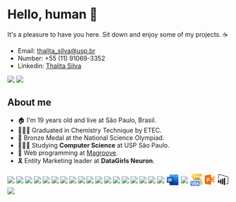 

#  Hello, human :wave: 
 It's a pleasure to have you here. Sit down and enjoy some of my projects. :coffee:

- Email: thalita_silva@usp.br
- Number: +55 (11) 91069-3352
- Linkedin: <a href = "https://www.linkedin.com/in/thalita-alves-da-silva-b55a251b6/"> Thalita Silva </a>
  
<div>
  <img height="150em" src="https://github-readme-stats.vercel.app/api/top-langs/?username=ThalitaRibeirao&layout=compact&theme=dark"/>
  <img height="150em" src="https://github-readme-stats.vercel.app/api?username=ThalitaRibeirao&show_icons=true&theme=dark"/>
<!--   <img src="https://github-readme-stats.vercel.app/api/wakatime?username=ThalitaRibeirao"/> -->
</div>


<h2>About me</h2>

- 🏠 I'm 19 years old and live at São Paulo, Brasil.
- 👩🏽‍🔬 Graduated in Chemistry Technique by ETEC.
- 🥉 Bronze Medal at the National Science Olympiad.
- 👩🏽‍💻 Studying <b>Computer Science</b> at USP São Paulo.
- 📝 Web programming at <a href="https://www.magroove.com/">Magroove</a>. 
- 🎗 Entity Marketing leader at <b>DataGirls Neuron</b>.

<div style = "display: inline_block">
  <!-- Linux //-->
  <img align = "center" height = "30" widht = "30" src="https://cdn.jsdelivr.net/gh/devicons/devicon/icons/linux/linux-original.svg" />

  <!-- Vs Code //-->
  <img align = "center" height = "30" widht = "30" src="https://cdn.jsdelivr.net/gh/devicons/devicon/icons/vscode/vscode-original.svg" />
  
  <!-- Git //-->
  <img align = "center" height = "30" widht = "30" src="https://cdn.jsdelivr.net/gh/devicons/devicon/icons/git/git-original.svg" />

  <!-- Unity //-->
  <img align = "center" height = "30" widht = "30" src="https://cdn.jsdelivr.net/gh/devicons/devicon/icons/unity/unity-original.svg">
 
  <!-- Godot //-->
  <img align = "center" height = "30" widht = "30" src="https://cdn.jsdelivr.net/gh/devicons/devicon/icons/godot/godot-original.svg">
 
  <!-- C //-->
  <img align = "center" height = "30" widht = "30" src="https://cdn.jsdelivr.net/gh/devicons/devicon/icons/c/c-original.svg" />
  
  <!-- C++ //-->
  <img align = "center" height = "30" widht = "30" src="https://cdn.jsdelivr.net/gh/devicons/devicon/icons/cplusplus/cplusplus-original.svg" />
  
  <!-- C# //-->
  <img align = "center" height = "30" widht = "30" src="https://cdn.jsdelivr.net/gh/devicons/devicon/icons/csharp/csharp-original.svg" />
  
  <!-- Java //-->
  <img align = "center" height = "30" widht = "30" src="https://cdn.jsdelivr.net/gh/devicons/devicon/icons/java/java-original.svg" />
  
  <!-- Python //-->
  <img align = "center" height = "30" widht = "30" src="https://cdn.jsdelivr.net/gh/devicons/devicon/icons/python/python-original.svg" />
 
  <!-- Pandas //-->
  <img align = "center" height = "30" widht = "30" src="https://cdn.jsdelivr.net/gh/devicons/devicon/icons/pandas/pandas-original-wordmark.svg" />
  
  <!-- Selenium //-->
  <img align = "center" height = "30" widht = "30" src="https://cdn.jsdelivr.net/gh/devicons/devicon/icons/selenium/selenium-original.svg" />
  
  <!-- HTML //-->
  <img align = "center" height = "30" widht = "30" src="https://cdn.jsdelivr.net/gh/devicons/devicon/icons/html5/html5-original.svg" />
 
  <!-- CSS //-->
  <img align = "center" height = "30" widht = "30" src= "https://cdn.jsdelivr.net/gh/devicons/devicon/icons/css3/css3-original.svg" />
  
  <!-- Java Script //-->
  <img align = "center" height = "30" widht = "30" src="https://cdn.jsdelivr.net/gh/devicons/devicon/icons/javascript/javascript-original.svg" />
 
  <!-- Elixir //-->
  <img align = "center" height = "30" widht = "30" src="https://cdn.jsdelivr.net/gh/devicons/devicon/icons/elixir/elixir-original.svg" />
  
   <!-- React //-->
  <img align = "center" height = "30" widht = "30" src="https://cdn.jsdelivr.net/gh/devicons/devicon/icons/react/react-original.svg" />

   <!-- MySQL //-->
  <img align = "center" height = "30" widht = "30" src="https://cdn.jsdelivr.net/gh/devicons/devicon/icons/mysql/mysql-original-wordmark.svg" />
 
  <!-- Word //-->
  <img align = "center" height = "30" widht = "30" src="https://github.com/ThalitaRibeirao/Assets/blob/main/Perfil/file_type_word_icon_130070%20(1).png" />
  
  <!-- Excel //-->
  <img align = "center" height = "25" widht = "25" src="https://github.com/ThalitaRibeirao/Assets/blob/main/Perfil/Microsoft_Office_Excel_(2019%E2%80%93present).svg.png" />
    
  <!-- VBA //-->
  <img align = "center" height = "30" widht = "30" src="https://github.com/ThalitaRibeirao/Assets/blob/main/Perfil/4665930.png" />
    
  <!-- Power Point //-->
  <img align = "center" height = "25" widht = "25" src="https://github.com/ThalitaRibeirao/Assets/blob/main/Perfil/732224.png" />
  
  <!-- Power BI //-->
  <img align = "center" height = "25" widht = "25" src="https://github.com/ThalitaRibeirao/Assets/blob/main/Perfil/PBI.png" />
 
   <!-- Canvas //-->
  <img align = "center" height = "25" widht = "25" src="https://cdn.jsdelivr.net/gh/devicons/devicon/icons/canva/canva-original.svg" />

</div>
